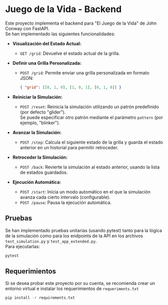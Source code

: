 # Juego de la Vida - Backend

Este proyecto implementa el backend para "El Juego de la Vida" de John Conway con FastAPI.  
Se han implementado las siguientes funcionalidades:

- **Visualización del Estado Actual:**
  - `GET /grid`: Devuelve el estado actual de la grilla.

- **Definir una Grilla Personalizada:**
  - `POST /grid`: Permite enviar una grilla personalizada en formato JSON:
    ```json
    { "grid": [[0, 1, 0], [1, 0, 1], [0, 1, 0]] }
    ```

- **Reiniciar la Simulación:**
  - `POST /reset`: Reinicia la simulación utilizando un patrón predefinido (por defecto "glider").  
    Se puede especificar otro patrón mediante el parámetro `pattern` (por ejemplo, "blinker").

- **Avanzar la Simulación:**
  - `POST /step`: Calcula el siguiente estado de la grilla y guarda el estado anterior en un historial para permitir retroceder.

- **Retroceder la Simulación:**
  - `POST /back`: Revierte la simulación al estado anterior, usando la lista de estados guardados.

- **Ejecución Automática:**
  - `POST /start`: Inicia un modo automático en el que la simulación avanza cada cierto intervalo (configurable).
  - `POST /pause`: Pausa la ejecución automática.

## Pruebas

Se han implementado pruebas unitarias (usando pytest) tanto para la lógica de la simulación como para los endpoints de la API en los archivos `test_simulation.py` y `test_app_extended.py`.  
Para ejecutarlas:

```bash
pytest
```

## Requerimientos

Si se desea probar este proyecto por su cuenta, se recomienda crear un entorno virtual e instalar los requerimientos de `requeriments.txt`

```bash
pip install -r requirements.txt
```

